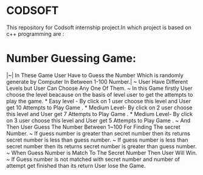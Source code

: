 # CODSOFT
This repository for Codsoft internship project.In which project is based on c++ programming are :
# Number Guessing Game:
  |~| In These Game User Have to Guess the Number Which is randomly generate by Computer In Between 1-100 Number.|
   ~ User Have Different Levels but User Can Choose Any One Of Them.
   ~ In this Game  firstly User choose the level beacause on the basis of level user to get the attempts to play the game.
     * Easy level - By click on 1 user choose this level and User get 10 Attempts to Play Game .
     * Medium Level- By click on 2 user choose this level and User get 7 Attempts to Play Game .
     * Medium Level- By click on 3 user choose this level and User get 5 Attempts to Play Game .
   ~ And Then User Guess The Number Between 1~100 For Finding The secret Number.
   ~ If guess number is greater than secret number then its returns secret number is less than guess number.
   ~ If guess number is less than secret number then its returns secret number is greater than guess number.
   ~ When Guess Number is Match To The Secret Number Then User Will Win.
   ~ If Guess number is not matched with secret number and number of attempt get finished than its return User lose the Game.
